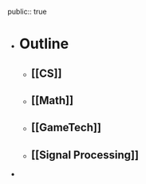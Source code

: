 public:: true

- # Outline
	- ## [[CS]]
	- ## [[Math]]
	- ## [[GameTech]]
	- ## [[Signal Processing]]
-